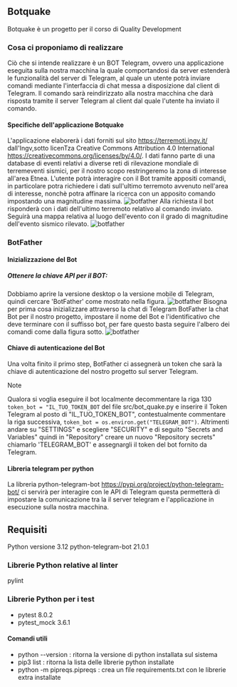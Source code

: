 ## Botquake
Botquake è un progetto per il corso di Quality Development
### Cosa ci proponiamo di realizzare
Ciò che si intende realizzare è un BOT Telegram, ovvero una applicazione eseguita sulla nostra macchina la quale comportandosi da server estenderà le funzionalità del server di Telegram, al quale un utente potrà inviare comandi mediante l'interfaccia di chat messa a disposizione dal client di Telegram. Il comando sarà reindirizzato alla nostra macchina che darà risposta tramite il server Telegram al client dal quale l'utente ha inviato il comando.
#### Specifiche dell'applicazione Botquake
L'applicazione elaborerà i dati forniti sul sito https://terremoti.ingv.it/ dall'Ingv,sotto licenTza Creative Commons Attribution 4.0 International https://creativecommons.org/licenses/by/4.0/.
I dati fanno parte di una database di eventi relativi a diverse reti di rilevazione mondiale di terremeventi sismici, per il nostro scopo restringeremo la zona di interesse all'area Etnea.
L'utente potrà interagire con il Bot tramite appositi comandi, in particolare potra richiedere i dati sull'ultimo terremoto avvenuto nell'area di interesse, nonchè potra affinare la ricerca con un apposito comando impostando una magnitudine massima.
![botfather](images/botquake_01.jpg)
Alla richiesta il bot risponderà con i dati dell'ultimo terremoto relativo al comando inviato.
Seguirà una mappa relativa al luogo dell'evento con il grado di magnitudine dell'evento sismico rilevato.
![botfather](images/botquake_02.jpg)


 
### BotFather 
#### Inizializzazione del Bot
##### Ottenere la chiave API per il BOT:
Dobbiamo aprire la versione desktop o la versione mobile di Telegram, quindi cercare 'BotFather' come mostrato nella figura.
![botfather](images/botfather_01.jpg)
Bisogna per prima cosa inizializzare attraverso la chat di Telegram BotFather la chat Bot per il nostro progetto, impostare il nome del Bot e l'identificativo che deve terminare con il suffisso bot, per fare questo basta seguire l'albero dei comandi come dalla figura sotto.
![botfather](images/botfather_02.jpg)
#### Chiave di autenticazione del Bot
Una volta finito il primo step, BotFather ci assegnerà un token che sarà la chiave di autenticazione del nostro progetto sul server Telegram.
>[!Note]
>Qualora si voglia eseguire il bot localmente decommentare la riga 130
>`token_bot = "IL_TUO_TOKEN_BOT`
>del file src/bot_quake.py e inserire il Token Telegram al posto di "IL_TUO_TOKEN_BOT", contestualmente commentare la riga successiva,
>`token_bot = os.environ.get("TELEGRAM_BOT")`.
>Altrimenti andare su "SETTINGS" e scegliere "SECURITY" e di seguito "Secrets and Variables"
>quindi in "Repository" creare un nuovo "Repository secrets" chiamarlo 'TELEGRAM_BOT' e assegnargli il token del bot fornito da Telegram.

#### Libreria telegram per python
La libreria python-telegram-bot https://pypi.org/project/python-telegram-bot/ ci servirà per interagire con le API di Telegram questa permetterà di impostare la comunicazione tra la il server telegram e l'applicazione in esecuzione sulla nostra macchina.

## Requisiti
Python versione 3.12
python-telegram-bot 21.0.1
### Librerie Python relative al linter
pylint
### Librerie Python per i test
<ul>
    <li>pytest 8.0.2</li>
    <li>pytest_mock 3.6.1</li>
</ul>


#### Comandi utili
<ul>
    <li>python --version : ritorna la versione di python installata sul sistema</li>
    <li>pip3 list : ritorna la lista delle librerie python installate</li>
    <li>python -m  pipreqs.pipreqs : crea un file requirements.txt con le librerie extra installate </li>
</ul>







